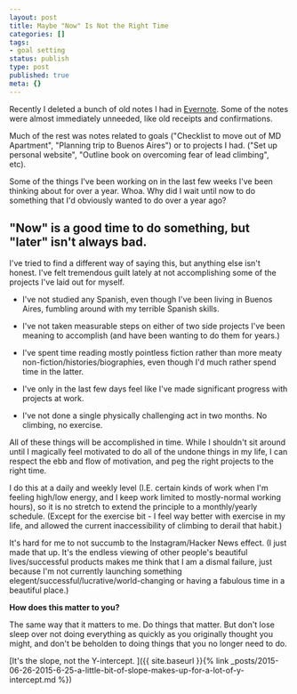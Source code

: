 ```yaml
---
layout: post
title: Maybe "Now" Is Not the Right Time
categories: []
tags:
- goal setting
status: publish
type: post
published: true
meta: {}
---
```




Recently I deleted a bunch of old notes I had in
[Evernote](https://evernote.com). Some of the notes were almost immediately unneeded, like old receipts and confirmations. 



Much of the rest was notes related to goals ("Checklist to move out of MD Apartment", "Planning trip to Buenos Aires") or to projects I had. ("Set up personal website", "Outline book on overcoming fear of lead climbing", etc). 



Some of the things I've been working on in the last few weeks I've been thinking about for over a year. Whoa. Why did I wait until now to do something that I'd obviously wanted to do over a year ago?


## "Now" is a good time to do something, but "later" isn't always bad. 



I've tried to find a different way of saying this, but anything else isn't honest. I've felt tremendous guilt lately at not accomplishing some of the projects I've laid out for myself.


* I've not studied any Spanish, even though I've been living in Buenos Aires, fumbling around with my terrible Spanish skills.


* I've not taken measurable steps on either of two side projects I've been meaning to accomplish (and have been wanting to do them for years.)


* I've spent time reading mostly pointless fiction rather than more meaty non-fiction/histories/biographies, even though I'd much rather spend time in the latter.


* I've only in the last few days feel like I've made significant progress with projects at work. 


* I've not done a single physically challenging act in two months. No climbing, no exercise. 


All of these things will be accomplished in time. While I shouldn't sit around until I magically feel motivated to do all of the undone things in my life, I can respect the ebb and flow of motivation, and peg the right projects to the right time. 



I do this at a daily and weekly level (I.E. certain kinds of work when I'm feeling high/low energy, and I keep work limited to mostly-normal working hours), so it is no stretch to extend the principle to a monthly/yearly schedule. (Except for the exercise bit - I feel way better with exercise in my life, and allowed the current inaccessibility of climbing to derail that habit.)



It's hard for me to not succumb to the Instagram/Hacker News effect. (I just made that up. It's the endless viewing of other people's beautiful lives/successful products makes me think that I am a dismal failure, just because I'm not currently launching something elegent/successful/lucrative/world-changing or having a fabulous time in a beautiful place.) 



**How does this matter to you?**



The same way that it matters to me. Do things that matter. But don't lose sleep over not doing everything as quickly as you originally thought you might, and don't be beholden to doing things that you no longer need to do.



[It's the slope, not the Y-intercept. ]({{ site.baseurl }}{% link _posts/2015-06-26-2015-6-25-a-little-bit-of-slope-makes-up-for-a-lot-of-y-intercept.md %})
